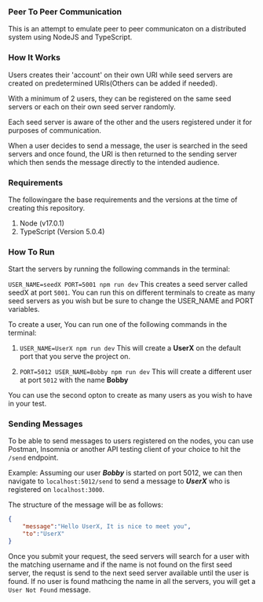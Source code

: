 ### Peer To Peer Communication
This is an attempt to emulate peer to peer communicaton on a distributed system using NodeJS and TypeScript.

### How It Works

Users creates their 'account' on their own URI while seed servers are created on predetermined URIs(Others can be added if needed).

With a minimum of 2 users, they can be registered on the same seed servers or each on their own seed server randomly.

Each seed server is aware of the other and the users registered under it for purposes of communication.


When a user decides to send a message, the user is searched in the seed servers and once found, the URI is then returned to the sending server which then sends the message directly to the intended audience.

### Requirements
The followingare the base requirements and the versions at the time of creating this repository.
1. Node (v17.0.1)
2. TypeScript (Version 5.0.4)

### How To Run

Start the servers by running the following commands in the terminal:

```USER_NAME=seedX PORT=5001 npm run dev``` This creates a seed server called seedX at port ```5001```. You can run this on different terminals to create as many seed servers as you wish but be sure to change the USER_NAME and PORT variables.

To create a user, You can run one of the following commands in the terminal:

1. ```USER_NAME=UserX npm run dev``` This will create a __UserX__ on the default port that you serve the project on.

2. ```PORT=5012 USER_NAME=Bobby npm run dev``` This will create a different user at port ```5012``` with the name __Bobby__

You can use the second opton to create as many users as you wish to have in your test.

### Sending Messages

To be able to send messages to users registered on the nodes, you can use Postman, Insomnia or another API testing client of your choice to hit the  ```/send``` endpoint. 

Example: Assuming our user ___Bobby___ is started on port 5012, we can then navigate to ```localhost:5012/send``` to send a message to ___UserX___ who is registered on ```localhost:3000```.

The structure of the message will be as follows: 
```JSON
{
	"message":"Hello UserX, It is nice to meet you",
	"to":"UserX"
}
```
Once you submit your request, the seed servers will search for a user with the matching username and if the name is not found on the first seed server, the requst is send to the next seed server available until the user is found. If no user is found mathcing the name in all the servers, you will get a `User Not Found` message.


